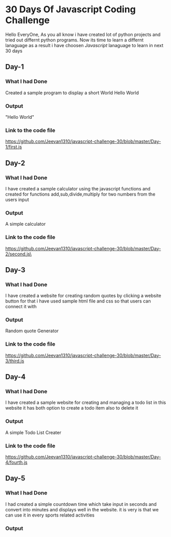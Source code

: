 # 30 Days Of Javascript Coding Challenge

Hello EveryOne,
As you all know i have created lot of python projects and tried out differnt python programs. Now its time to learn a differnt lanaguage as a result i have choosen *Javascript* lanaguage to learn in next 30 days 

##  Day-1 

### What I had Done 
Created a sample program to display a short World Hello World
### Output
"Hello World"
### Link to the code file 
https://github.com/Jeevan1310/javascript-challenge-30/blob/master/Day-1/first.js

## Day-2

### What I had Done
I have created a sample calculator using the javascript functions and created for functions add,sub,divide,multiply for two numbers from the users input
### Output
A simple calculator
### Link to the code file 
https://github.com/Jeevan1310/javascript-challenge-30/blob/master/Day-2/second.js\

## Day-3

### What I had Done
I have created a website for creating random quotes by clicking a website button for that i have used sample html file and css so that users can connect it with
### Output
Random quote Generator
### Link to the code file 
https://github.com/Jeevan1310/javascript-challenge-30/blob/master/Day-3/third.js

## Day-4

### What I had Done
I have created a sample website for creating and managing a todo list in this website it has both option to create a todo item also to delete it
### Output
A simple Todo List Creater
### Link to the code file 
https://github.com/Jeevan1310/javascript-challenge-30/blob/master/Day-4/fourth.js

## Day-5

### What I had Done
I had created a simple countdown time which take input in seconds and convert into minutes and displays well in the website. it is very is that we can use it in every sports related activities
### Output
